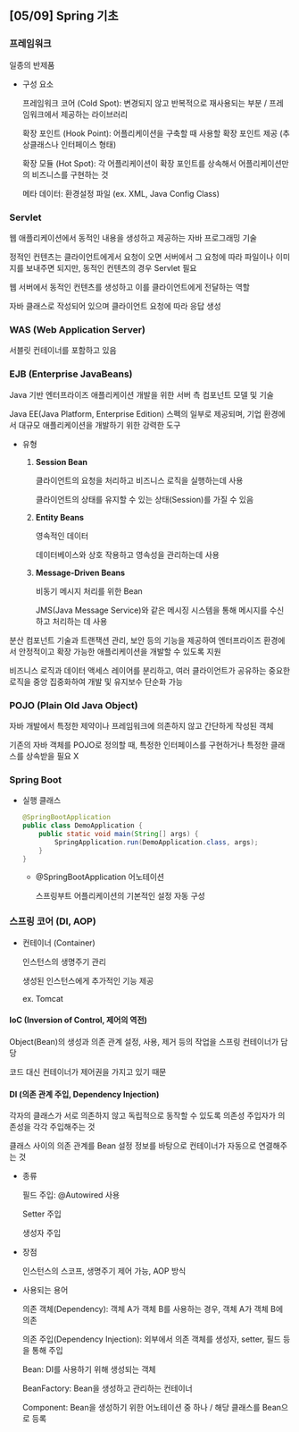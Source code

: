 ## [05/09] Spring 기초



### 프레임워크

일종의 반제품

- 구성 요소

  프레임워크 코어 (Cold Spot): 변경되지 않고 반복적으로 재사용되는 부분 / 프레임워크에서 제공하는 라이브러리

  확장 포인트 (Hook Point): 어플리케이션을 구축할 때 사용할 확장 포인트 제공 (추상클래스나 인터페이스 형태)

  확장 모듈 (Hot Spot): 각 어플리케이션이 확장 포인트를 상속해서 어플리케이션만의 비즈니스를 구현하는 것

  메타 데이터: 환경설정 파일 (ex. XML, Java Config Class)



### Servlet

웹 애플리케이션에서 동적인 내용을 생성하고 제공하는 자바 프로그래밍 기술

정적인 컨텐츠는 클라이언트에게서 요청이 오면 서버에서 그 요청에 따라 파일이나 이미지를 보내주면 되지만, 동적인 컨텐츠의 경우 Servlet 필요

웹 서버에서 동적인 컨텐츠를 생성하고 이를 클라이언트에게 전달하는 역할

자바 클래스로 작성되어 있으며 클라이언트 요청에 따라 응답 생성



### WAS (Web Application Server)

서블릿 컨테이너를 포함하고 있음



### EJB (Enterprise JavaBeans)

Java 기반 엔터프라이즈 애플리케이션 개발을 위한 서버 측 컴포넌트 모델 및 기술

Java EE(Java Platform, Enterprise Edition) 스펙의 일부로 제공되며, 기업 환경에서 대규모 애플리케이션을 개발하기 위한 강력한 도구

- 유형

  1. **Session Bean**

     클라이언트의 요청을 처리하고 비즈니스 로직을 실행하는데 사용

     클라이언트의 상태를 유지할 수 있는 상태(Session)를 가질 수 있음

  2. **Entity Beans**

     영속적인 데이터

     데이터베이스와 상호 작용하고 영속성을 관리하는데 사용

  3. **Message-Driven Beans**

     비동기 메시지 처리를 위한 Bean

     JMS(Java Message Service)와 같은 메시징 시스템을 통해 메시지를 수신하고 처리하는 데 사용

분산 컴포넌트 기술과 트랜잭션 관리, 보안 등의 기능을 제공하여 엔터프라이즈 환경에서 안정적이고 확장 가능한 애플리케이션을 개발할 수 있도록 지원

비즈니스 로직과 데이터 액세스 레이어를 분리하고, 여러 클라이언트가 공유하는 중요한 로직을 중앙 집중화하여 개발 및 유지보수 단순화 가능



### POJO (Plain Old Java Object)

자바 개발에서 특정한 제약이나 프레임워크에 의존하지 않고 간단하게 작성된 객체

기존의 자바 객체를 POJO로 정의할 때, 특정한 인터페이스를 구현하거나 특정한 클래스를 상속받을 필요 X



### Spring Boot

- 실행 클래스

  ```java
  @SpringBootApplication
  public class DemoApplication {
      public static void main(String[] args) {
          SpringApplication.run(DemoApplication.class, args);
      }
  }
  ```

  - @SpringBootApplication 어노테이션

    스프링부트 어플리케이션의 기본적인 설정 자동 구성



### 스프링 코어 (DI, AOP)

- 컨테이너 (Container)

  인스턴스의 생명주기 관리

  생성된 인스턴스에게 추가적인 기능 제공

  ex. Tomcat



#### IoC (Inversion of Control, 제어의 역전)

Object(Bean)의 생성과 의존 관계 설정, 사용, 제거 등의 작업을 스프링 컨테이너가 담당

코드 대신 컨테이너가 제어권을 가지고 있기 때문



#### DI (의존 관계 주입, Dependency Injection)

각자의 클래스가 서로 의존하지 않고 독립적으로 동작할 수 있도록 의존성 주입자가 의존성을 각각 주입해주는 것

클래스 사이의 의존 관계를 Bean 설정 정보를 바탕으로 컨테이너가 자동으로 연결해주는 것

- 종류

  필드 주입: @Autowired 사용

  Setter 주입

  생성자 주입

- 장점

  인스턴스의 스코프, 생명주기 제어 가능, AOP 방식

- 사용되는 용어

  의존 객체(Dependency): 객체 A가 객체 B를 사용하는 경우, 객체 A가 객체 B에 의존

  의존 주입(Dependency Injection): 외부에서 의존 객체를 생성자, setter, 필드 등을 통해 주입

  Bean: DI를 사용하기 위해 생성되는 객체

  BeanFactory: Bean을 생성하고 관리하는 컨테이너

  Component: Bean을 생성하기 위한 어노테이션 중 하나 / 해당 클래스를 Bean으로 등록

